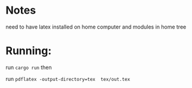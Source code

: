 # Notes

need to have latex installed on home computer and modules in home tree

# Running: 

run ```cargo run``` then

run ```pdflatex -output-directory=tex  tex/out.tex```